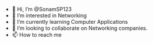 - 👋 Hi, I’m @SonamSP123
- 👀 I’m interested in Networking 
- 🌱 I’m currently learning Computer Applications 
- 💞️ I’m looking to collaborate on Networking companies.
- 📫 How to reach me 

<!---
SonamSP123/SonamSP123 is a ✨ special ✨ repository because its `README.md` (this file) appears on your GitHub profile.
You can click the Preview link to take a look at your changes.
--->
